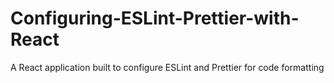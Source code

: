 # Configuring-ESLint-Prettier-with-React
A React application built to configure ESLint and Prettier for code formatting
